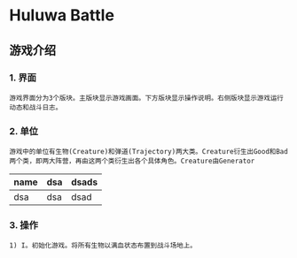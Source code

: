 # Huluwa Battle
## 游戏介绍
### 1. 界面
	游戏界面分为3个版块。主版块显示游戏画面。下方版块显示操作说明。右侧版块显示游戏运行动态和战斗日志。
### 2. 单位
	游戏中的单位有生物(Creature)和弹道(Trajectory)两大类。Creature衍生出Good和Bad两个类，即两大阵营，再由这两个类衍生出各个具体角色。Creature由Generator
name | dsa | dsads
-|-|-
dsa | dsa | dsad
### 3. 操作  
	1) I。初始化游戏。将所有生物以满血状态布置到战斗场地上。
